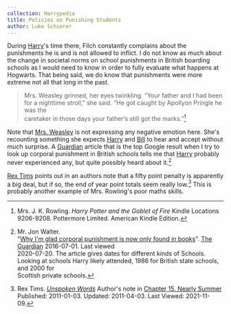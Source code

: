 ```yaml
---
collection: Harrypedia
title: Policies on Punishing Students
author: Luke Schierer
---
```


During [Harry][]'s time there, Filch constantly complains about the punishments
he is and is not allowed to inflict.  I do not know as much about the change in
societal norms on school punishments in British boarding schools as I would
need to know in order to fully evaluate what happens at Hogwarts.  That being
said, we do know that punishments were more extreme not all that long in the
past.  

> Mrs. Weasley grinned, her eyes twinkling. “Your father and I had been for a 
> nighttime stroll,” she said. “He got caught by Apollyon Pringle he was the  
> caretaker in those days your father’s still got the marks.”[^20200720-9] 

Note that [Mrs. Weasley][Molly] is not expressing any negative emotion
here.  She's recounting something she expects [Harry][] and [Bill] to hear and
accept without much surprise.  A [Guardian][] article that is the top Google
result when I try to look up corporal punishment in British schools tells me
that [Harry][] probably never experienced any, but quite possibly heard about
it.[^20200720-10] 

[Harry]: <../../people/Potter/Harry_James/>

[Molly]: <../../people/Prewett/Molly/>

[Bill]: <../../people/Weasley/William_Arthur/>

[Rex Tims][FfnRT] points out in an authors note that a fifty point penalty is
apparently a big deal, but if so, the end of year point totals seem really
low.[^211109-1]  This is probably another example of Mrs. Rowling's poor maths
skills. 

[FfnRT]: https://www.fanfiction.net/u/2662787/Rex-Tims

[Guardian]: https://www.theguardian.com/

[^20200720-9]: Mrs. J. K. Rowling. _Harry Potter and the Goblet of Fire_ 
    Kindle Locations 9206-9208. Pottermore Limited. American Kindle Edition.

[^211109-1]: Rex Tims.
    _[Unspoken Words](https://www.fanfiction.net/s/6621308)_
    Author's note in [Chapter 15. Nearly
    Summer](https://www.fanfiction.net/s/6621308/15/Unspoken-Words)
    Published: 2011-01-03. Updated: 2011-04-03. Last Viewed: 2021-11-09.

[^20200720-10]: Mr. Jon Walter.  
    "[Why I'm glad corporal punishment is now only found in books](https://www.theguardian.com/childrens-books-site/2016/jul/01/corporal-punishment-jon-walter)". 
    [The Guardian](https://www.theguardian.com/) 2016-07-01.  Last viewed  
    2020-07-20.  The article gives dates for different kinds of Schools. Looking at 
    schools Harry likely attended, 1986 for British state schools, and 2000 for  
    Scottish private schools. 
  
